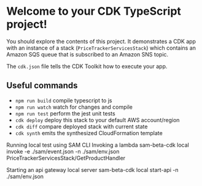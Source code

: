 # Welcome to your CDK TypeScript project!

You should explore the contents of this project. It demonstrates a CDK app with an instance of a stack (`PriceTrackerServicesStack`)
which contains an Amazon SQS queue that is subscribed to an Amazon SNS topic.

The `cdk.json` file tells the CDK Toolkit how to execute your app.

## Useful commands

 * `npm run build`   compile typescript to js
 * `npm run watch`   watch for changes and compile
 * `npm run test`    perform the jest unit tests
 * `cdk deploy`      deploy this stack to your default AWS account/region
 * `cdk diff`        compare deployed stack with current state
 * `cdk synth`       emits the synthesized CloudFormation template

Running local test using SAM CLI
Invoking a lambda
sam-beta-cdk local invoke -e ./sam/event.json -n ./sam/env.json PriceTrackerServicesStack/GetProductHandler

Starting an api gateway local server
sam-beta-cdk local start-api -n ./sam/env.json
